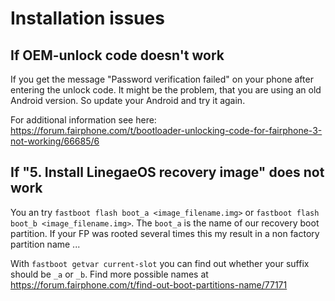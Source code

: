 # Installation issues

## If OEM-unlock code doesn't work

If you get the message "Password verification failed" on your phone after entering the unlock code.
It might be the problem, that you are using an old Android version. So update your Android and try it again.

For additional information see here: https://forum.fairphone.com/t/bootloader-unlocking-code-for-fairphone-3-not-working/66685/6


## If "5. Install LinegaeOS recovery image" does not work

You an try `fastboot flash boot_a <image_filename.img>` or `fastboot flash boot_b <image_filename.img>`. The `boot_a` is the name of our recovery boot partition. If your FP was rooted several times this my result in a non factory partition name ...

With `fastboot getvar current-slot` you can find out whether your suffix should be `_a` or `_b`. Find more possible names at https://forum.fairphone.com/t/find-out-boot-partitions-name/77171

